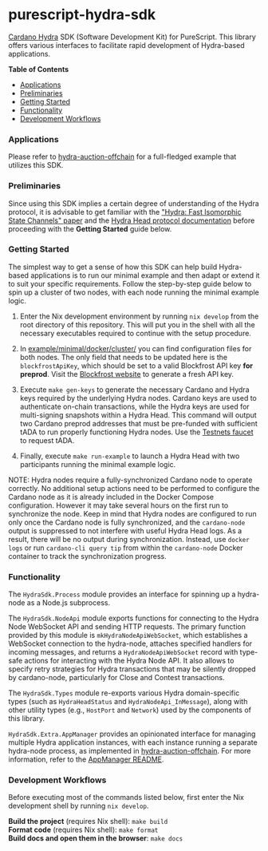 # purescript-hydra-sdk

[Cardano Hydra](https://hydra.family/head-protocol/)
SDK (Software Development Kit) for PureScript. This library offers
various interfaces to facilitate rapid development of Hydra-based
applications.

**Table of Contents**

<!-- START doctoc generated TOC please keep comment here to allow auto update -->
<!-- DON'T EDIT THIS SECTION, INSTEAD RE-RUN doctoc TO UPDATE -->

- [Applications](#applications)
- [Preliminaries](#preliminaries)
- [Getting Started](#getting-started)
- [Functionality](#functionality)
- [Development Workflows](#development-workflows)

<!-- END doctoc generated TOC please keep comment here to allow auto update -->

### Applications

Please refer to [hydra-auction-offchain](https://github.com/mlabs-haskell/hydra-auction-offchain)
for a full-fledged example that utilizes this SDK.

### Preliminaries

Since using this SDK implies a certain degree of understanding of the Hydra
protocol, it is advisable to get familiar with the ["Hydra: Fast Isomorphic State Channels" paper](https://iohk.io/en/research/library/papers/hydra-fast-isomorphic-state-channels/)
and the [Hydra Head protocol documentation](https://hydra.family/head-protocol/docs/)
before proceeding with the **Getting Started** guide below.

### Getting Started

The simplest way to get a sense of how this SDK can help build Hydra-based
applications is to run our minimal example and then adapt or extend it to suit
your specific requirements. Follow the step-by-step guide below to spin up
a cluster of two nodes, with each node running the minimal example logic.

1. Enter the Nix development environment by running `nix develop` from the root
directory of this repository. This will put you in the shell with all the
necessary executables required to continue with the setup procedure.

2. In [example/minimal/docker/cluster/](example/minimal/docker/cluster/) you
can find configuration files for both nodes. The only field that needs to be
updated here is the `blockfrostApiKey`, which should be set to a valid
Blockfrost API key **for preprod**. Visit the [Blockfrost website](https://blockfrost.io/)
to generate a fresh API key.

3. Execute `make gen-keys` to generate the necessary Cardano and Hydra keys
required by the underlying Hydra nodes. Cardano keys are used to authenticate
on-chain transactions, while the Hydra keys are used for multi-signing snapshots
within a Hydra Head. This command will output two Cardano preprod addresses
that must be pre-funded with sufficient tADA to run properly functioning Hydra
nodes. Use the [Testnets faucet](https://docs.cardano.org/cardano-testnets/tools/faucet/)
to request tADA.

4. Finally, execute `make run-example` to launch a Hydra Head with two
participants running the minimal example logic.

NOTE: Hydra nodes require a fully-synchronized Cardano node to operate
correctly. No additional setup actions need to be performed to
configure the Cardano node as it is already included in the Docker
Compose configuration. However it may take several hours on the first
run to synchronize the node. Keep in mind that Hydra nodes
are configured to run only once the Cardano node is fully
synchronized, and the `cardano-node` output is suppressed to not
interfere with useful Hydra Head logs. As a result, there will be no
output during synchronization. Instead, use `docker logs` or run
`cardano-cli query tip` from within the `cardano-node` Docker
container to track the synchronization progress. 

### Functionality

The `HydraSdk.Process` module provides an interface for spinning up a hydra-node
as a Node.js subprocess.

The `HydraSdk.NodeApi` module exports functions for connecting to the Hydra Node
WebSocket API and sending HTTP requests. The primary function provided by this
module is `mkHydraNodeApiWebSocket`, which establishes a WebSocket connection to
the hydra-node, attaches specified handlers for incoming messages, and returns a
`HydraNodeApiWebSocket` record with type-safe actions for interacting with the
Hydra Node API. It also allows to specify retry strategies for Hydra
transactions that may be silently dropped by cardano-node, particularly for
Close and Contest transactions.

The `HydraSdk.Types` module re-exports various Hydra domain-specific types
(such as `HydraHeadStatus` and `HydraNodeApi_InMessage`), along with other
utility types (e.g., `HostPort` and `Network`) used by the components of this
library.

`HydraSdk.Extra.AppManager` provides an opinionated interface for managing
multiple Hydra application instances, with each instance running a separate
hydra-node process, as implemented in [hydra-auction-offchain](https://github.com/mlabs-haskell/hydra-auction-offchain).
For more information, refer to the [AppManager README](src/Extra/README.md).

### Development Workflows

Before executing most of the commands listed below, first enter the Nix
development shell by running `nix develop`.

**Build the project** (requires Nix shell): `make build`  
**Format code** (requires Nix shell): `make format`  
**Build docs and open them in the browser**: `make docs`
